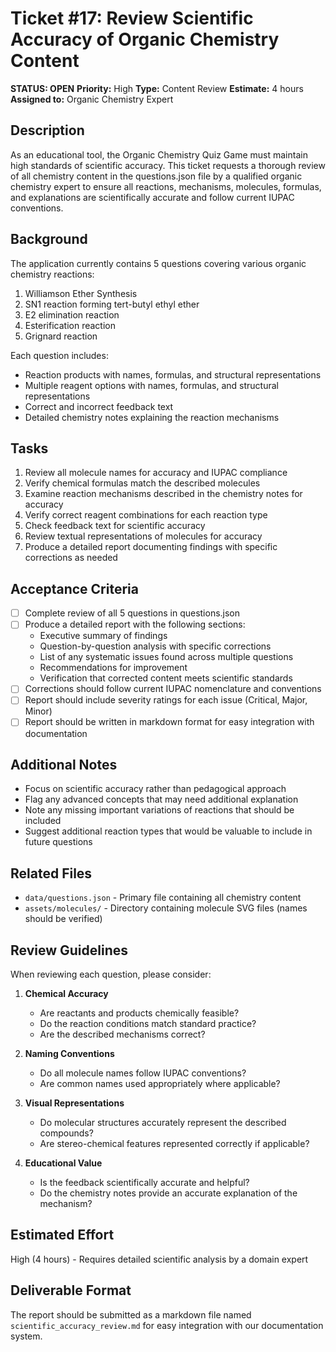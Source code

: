 # Ticket #17: Review Scientific Accuracy of Organic Chemistry Content

**STATUS: OPEN**
**Priority:** High
**Type:** Content Review
**Estimate:** 4 hours
**Assigned to:** Organic Chemistry Expert

## Description
As an educational tool, the Organic Chemistry Quiz Game must maintain high standards of scientific accuracy. This ticket requests a thorough review of all chemistry content in the questions.json file by a qualified organic chemistry expert to ensure all reactions, mechanisms, molecules, formulas, and explanations are scientifically accurate and follow current IUPAC conventions.

## Background
The application currently contains 5 questions covering various organic chemistry reactions:
1. Williamson Ether Synthesis
2. SN1 reaction forming tert-butyl ethyl ether
3. E2 elimination reaction
4. Esterification reaction
5. Grignard reaction

Each question includes:
- Reaction products with names, formulas, and structural representations
- Multiple reagent options with names, formulas, and structural representations
- Correct and incorrect feedback text
- Detailed chemistry notes explaining the reaction mechanisms

## Tasks
1. Review all molecule names for accuracy and IUPAC compliance
2. Verify chemical formulas match the described molecules
3. Examine reaction mechanisms described in the chemistry notes for accuracy
4. Verify correct reagent combinations for each reaction type
5. Check feedback text for scientific accuracy
6. Review textual representations of molecules for accuracy
7. Produce a detailed report documenting findings with specific corrections as needed

## Acceptance Criteria
- [ ] Complete review of all 5 questions in questions.json
- [ ] Produce a detailed report with the following sections:
  - Executive summary of findings
  - Question-by-question analysis with specific corrections
  - List of any systematic issues found across multiple questions
  - Recommendations for improvement
  - Verification that corrected content meets scientific standards
- [ ] Corrections should follow current IUPAC nomenclature and conventions
- [ ] Report should include severity ratings for each issue (Critical, Major, Minor)
- [ ] Report should be written in markdown format for easy integration with documentation

## Additional Notes
- Focus on scientific accuracy rather than pedagogical approach
- Flag any advanced concepts that may need additional explanation
- Note any missing important variations of reactions that should be included
- Suggest additional reaction types that would be valuable to include in future questions

## Related Files
- `data/questions.json` - Primary file containing all chemistry content
- `assets/molecules/` - Directory containing molecule SVG files (names should be verified)

## Review Guidelines
When reviewing each question, please consider:

1. **Chemical Accuracy**
   - Are reactants and products chemically feasible?
   - Do the reaction conditions match standard practice?
   - Are the described mechanisms correct?

2. **Naming Conventions**
   - Do all molecule names follow IUPAC conventions?
   - Are common names used appropriately where applicable?

3. **Visual Representations**
   - Do molecular structures accurately represent the described compounds?
   - Are stereo-chemical features represented correctly if applicable?

4. **Educational Value**
   - Is the feedback scientifically accurate and helpful?
   - Do the chemistry notes provide an accurate explanation of the mechanism?

## Estimated Effort
High (4 hours) - Requires detailed scientific analysis by a domain expert

## Deliverable Format
The report should be submitted as a markdown file named `scientific_accuracy_review.md` for easy integration with our documentation system.
